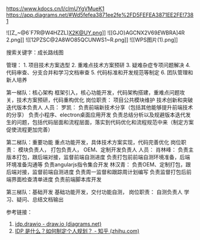 https://www.kdocs.cn/l/clmUYgVMueK1
https://app.diagrams.net/#Wd5fefea3871ee2fe%2FD5FEFEA3871EE2FE!7381
 

![[Z_~@6`F7R@W4HZZL)X2K@UY.png]]
![[GJO}AGCNX2V$69E$WBRA]4R 2.png]]
![[12PZSC@2A8WO85QCUNWS1~R.png]]
![[WPS图片(1).png]]

搜索关键字：成长路线图

管理：
	1. 项目技术方案选型
	2. 重难点技术方案预研
	3. 疑难杂症专项问题解决
	4. 代码审查、分支合并和学习文档审查
	5. 代码标准和开发规范等制定
	6. 团队管理和新人培养
	

第一梯队：核心架构
	框架引入，核心功能开发，代码架构搭建，重难点问题攻关，技术方案预研，代码重构优化
	岗位职责：
		项目公共模块维护
		技术创新和突破
		迭代版本负责人
	人员： 
		罗凯：
			负责前端新技术分享（包括其他能够提升前端技术的分享）
			负责小程序、electron桌面应用开发
			负责总结分析以及规避版本迭代发生的问题，包括代码层面和流程层面，落实到代码优化和流程规范中来（制定方案促使流程更加完善）
			
第二梯队：重要功能
	重点功能开发，具体技术方案实现，代码完善优化
	岗位职责：
		模块负责人，
		打包负责人，
		OEM、定制开发负责人
	人员：
		肖林峰：
			负责主版本打包，跟后端对接，监督前端自测进度
			负责打包前前端自测环境准备，后端环境准备沟通等
			负责angularjs指令集合开发
		林汉青：
			负责OEM、定制打包，跟后端对接，监督前端自测进度
			负责周一监督和跟踪周计划编写
			负责监督打包后前端界面检查清单进度
			负责前端脚本库开发
			
第三梯队：基础开发
	基础功能开发，交付功能自测，
	岗位职责：
		自测负责人
		学习、疑问、总结文档输出
		

参考链接：
1. [idp.drawio - draw.io (diagrams.net)](https://app.diagrams.net/#Wd5fefea3871ee2fe%2FD5FEFEA3871EE2FE!7381)
2. [IDP 是什么？如何制定个人规划？ - 知乎 (zhihu.com)](https://zhuanlan.zhihu.com/p/133785524)
